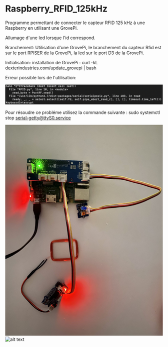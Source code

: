 # Raspberry_RFID_125kHz
Programme permettant de connecter le capteur RFID 125 kHz à une Raspberry en utilisant une GrovePi.  

Allumage d'une led lorsque l'id correspond.

Branchement:
Utilisation d'une GrovePi, le branchement du capteur Rfid est sur le port RPISER de la GrovePi, la led sur le port D3 de la GrovePi.

Initialisation:
installation de GrovePi : curl -kL dexterindustries.com/update_grovepi | bash

Erreur possible lors de l'utilisation:

![alt text](https://github.com/ThomasCappe/Raspberry_RFID_125kHz/blob/9f252e324406910a58d6b7846abd2699ed609ae1/image_error1.jpg?raw=true)

Pour résoudre ce probléme utilisez la commande suivante : sudo systemctl stop serial-getty@ttyS0.service


![alt text](https://github.com/ThomasCappe/Raspberry_RFID_125kHz/blob/5358fd666b5e124ec6cd88bf7660bc3ddba9dc99/Montage_1.jpg?raw=true)
![alt text](https://github.com/ThomasCappe/Raspberry_RFID_125kHz/blob/5358fd666b5e124ec6cd88bf7660bc3ddba9dc99/Montage.jpg?raw=true)
